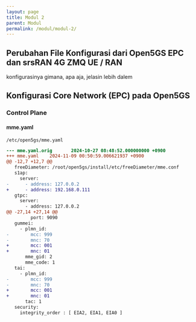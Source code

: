 ```yaml
---
layout: page
title: Modul 2
parent: Modul
permalink: /modul/modul-2/
---
```


## Perubahan File Konfigurasi dari Open5GS EPC dan srsRAN 4G ZMQ UE / RAN
konfigurasinya gimana, apa aja, jelasin lebih dalem

## Konfigurasi Core Network (EPC) pada Open5GS
### Control Plane
#### mme.yaml
`/etc/open5gs/mme.yaml`
```diff
--- mme.yaml.orig       2024-10-27 08:48:52.000000000 +0900
+++ mme.yaml    2024-11-09 00:50:59.006621937 +0900
@@ -12,7 +12,7 @@
   freeDiameter: /root/open5gs/install/etc/freeDiameter/mme.conf
   s1ap:
     server:
-      - address: 127.0.0.2
+      - address: 192.168.0.111
   gtpc:
     server:
       - address: 127.0.0.2
@@ -27,14 +27,14 @@
         port: 9090
   gummei:
     - plmn_id:
-        mcc: 999
-        mnc: 70
+        mcc: 001
+        mnc: 01
       mme_gid: 2
       mme_code: 1
   tai:
     - plmn_id:
-        mcc: 999
-        mnc: 70
+        mcc: 001
+        mnc: 01
       tac: 1
   security:
     integrity_order : [ EIA2, EIA1, EIA0 ]
```

